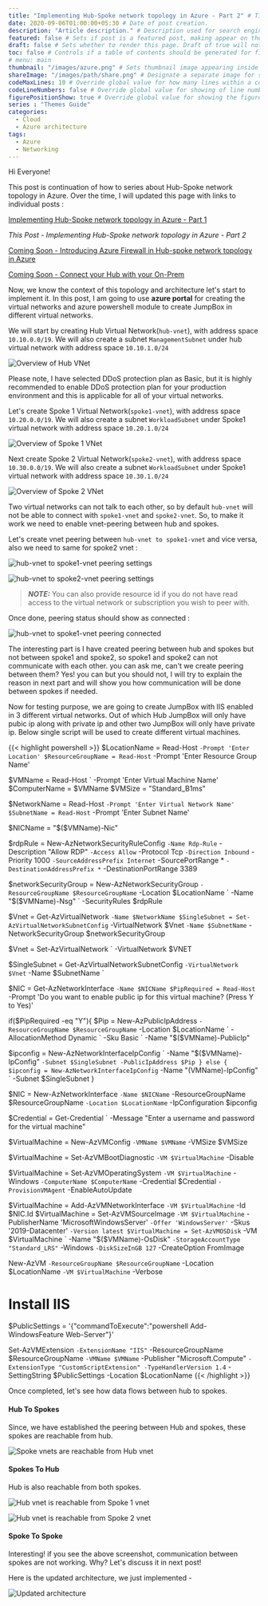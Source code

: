 ```yaml
---
title: "Implementing Hub-Spoke network topology in Azure - Part 2" # Title of the blog post.
date: 2020-09-06T01:00:00+05:30 # Date of post creation.
description: "Article description." # Description used for search engine.
featured: false # Sets if post is a featured post, making appear on the home page side bar.
draft: false # Sets whether to render this page. Draft of true will not be rendered.
toc: false # Controls if a table of contents should be generated for first-level links automatically.
# menu: main
thumbnail: "/images/azure.png" # Sets thumbnail image appearing inside card on homepage.
shareImage: "/images/path/share.png" # Designate a separate image for social media sharing.
codeMaxLines: 10 # Override global value for how many lines within a code block before auto-collapsing.
codeLineNumbers: false # Override global value for showing of line numbers within code block.
figurePositionShow: true # Override global value for showing the figure label.
series : "Themes Guide"
categories:
  - Cloud
  - Azure architecture
tags:
  - Azure
  - Networking
---
```


Hi Everyone!

This post is continuation of how to series about Hub-Spoke network topology in Azure. Over the time, I will updated this page with links to individual posts : 

[Implementing Hub-Spoke network topology in Azure - Part 1](/post/implementing-hub-spoke-network-topology-in-azure-part1) 

_This Post - Implementing Hub-Spoke network topology in Azure - Part 2_ 

[Coming Soon - Introducing Azure Firewall in Hub-spoke network topology in Azure](#) 

[Coming Soon - Connect your Hub with your On-Prem](#) 

Now, we know the context of this topology and architecture let's start to implement it. In this post, I am going to use **azure portal** for creating the virtual networks and azure powershell module to create JumpBox in different virtual networks. 
 
We will start by creating Hub Virtual Network(`hub-vnet`), with address space `10.10.0.0/19`. We will also create a subnet `ManagementSubnet` under hub virtual network with address space `10.10.1.0/24`

![Overview of Hub VNet](/images/hub-spoke/overview_hub_vnet.jpg)

 Please note, I have selected DDoS protection plan as Basic, but it is highly recommended to enable DDoS protection plan for your production environment and this is applicable for all of your virtual networks.

Let's create Spoke 1 Virtual Network(`spoke1-vnet`), with address space `10.20.0.0/19`. We will also create a subnet `WorkloadSubnet` under Spoke1 virtual network with address space `10.20.1.0/24`

![Overview of Spoke 1 VNet](/images/hub-spoke/overview_spoke1_vnet.jpg)

Next create Spoke 2 Virtual Network(`spoke2-vnet`), with address space `10.30.0.0/19`. We will also create a subnet `WorkloadSubnet` under Spoke1 virtual network with address space `10.30.1.0/24`

![Overview of Spoke 2 VNet](/images/hub-spoke/overview_spoke2_vnet.jpg)

Two virtual networks can not talk to each other, so by default `hub-vnet` will not be able to connect with `spoke1-vnet` and `spoke2-vnet`. So, to make it work we need to enable vnet-peering between hub and spokes.

Let's create vnet peering between `hub-vnet to spoke1-vnet` and vice versa, also we need to same for spoke2 vnet : 

![hub-vnet to spoke1-vnet peering settings](/images/hub-spoke/hub-to-spoke1-peering.jpg)

![hub-vnet to spoke2-vnet peering settings](/images/hub-spoke/hub-to-spoke2-peering.jpg)

> **_NOTE:_**  You can also provide resource id if you do not have read access to the virtual network or subscription you wish to peer with.

Once done, peering status should show as connected :

![hub-vnet to spoke1-vnet peering connected](/images/hub-spoke/hub-to-spoke1-peering-connected.jpg)

The interesting part is I have created peering between hub and spokes but not between spoke1 and spoke2, so spoke1 and spoke2 can not communicate with each other. you can ask me, can't we create peering between them? Yes! you can but you should not, I will try to explain the reason in next part and will show you how communication will be done between spokes if needed.


Now for testing purpose, we are going to create JumpBox with IIS enabled in 3 different virtual networks. Out of which Hub JumpBox will only have pubic ip along with private ip and other two JumpBox will only have private ip. Below single script will be used to create different virtual machines. 

{{< highlight powershell >}}
$LocationName = Read-Host `
                    -Prompt 'Enter Location'
$ResourceGroupName = Read-Host `
                         -Prompt 'Enter Resource Group Name'

$VMName = Read-Host `
              -Prompt 'Enter Virtual Machine Name'
$ComputerName = $VMName
$VMSize = "Standard_B1ms"

$NetworkName = Read-Host `
                   -Prompt 'Enter Virtual Network Name'
$SubnetName = Read-Host `
                  -Prompt 'Enter Subnet Name'
 
$NICName = "$($VMName)-Nic"

$rdpRule = New-AzNetworkSecurityRuleConfig `
              -Name Rdp-Rule `
              -Description "Allow RDP" `
              -Access Allow `
              -Protocol Tcp `
              -Direction Inbound `
              -Priority 1000 `
              -SourceAddressPrefix Internet `
              -SourcePortRange * `
              -DestinationAddressPrefix * `
              -DestinationPortRange 3389

$networkSecurityGroup = New-AzNetworkSecurityGroup `
                           -ResourceGroupName $ResourceGroupName `
                           -Location $LocationName `
                           -Name "$($VMName)-Nsg" `
                           -SecurityRules $rdpRule

$Vnet = Get-AzVirtualNetwork `
            -Name $NetworkName
$SingleSubnet = Set-AzVirtualNetworkSubnetConfig `
                   -VirtualNetwork $Vnet `
                   -Name $SubnetName `
                   -NetworkSecurityGroup $networkSecurityGroup

$Vnet = Set-AzVirtualNetwork `
           -VirtualNetwork $VNET

$SingleSubnet = Get-AzVirtualNetworkSubnetConfig `
                   -VirtualNetwork $Vnet `
                   -Name $SubnetName `

$NIC = Get-AzNetworkInterface `
          -Name $NICName
$PipRequired = Read-Host `
                   -Prompt 'Do you want to enable public ip for this virtual machine? (Press Y to Yes)'

if($PipRequired -eq "Y"){
    $Pip = New-AzPublicIpAddress `
              -ResourceGroupName $ResourceGroupName `
              -Location $LocationName `
              -AllocationMethod Dynamic `
              -Sku Basic `
              -Name "$($VMName)-PublicIp"

$ipconfig = New-AzNetworkInterfaceIpConfig `
               -Name "$($VMName)-IpConfig" `
               -Subnet $SingleSubnet -PublicIpAddress $Pip
}
else {
$ipconfig = New-AzNetworkInterfaceIpConfig `
               -Name "$($VMName)-IpConfig" `
               -Subnet $SingleSubnet
}

$NIC = New-AzNetworkInterface `
          -Name $NICName `
          -ResourceGroupName $ResourceGroupName `
          -Location $LocationName `
          -IpConfiguration $ipconfig

$Credential = Get-Credential `
                 -Message "Enter a username and password for the virtual machine"

$VirtualMachine = New-AzVMConfig `
                     -VMName $VMName `
                     -VMSize $VMSize

$VirtualMachine = Set-AzVMBootDiagnostic `
                     -VM $VirtualMachine `
                     -Disable

$VirtualMachine = Set-AzVMOperatingSystem `
                     -VM $VirtualMachine `
                     -Windows `
                     -ComputerName $ComputerName `
                     -Credential $Credential `
                     -ProvisionVMAgent `
                     -EnableAutoUpdate

$VirtualMachine = Add-AzVMNetworkInterface `
                     -VM $VirtualMachine `
                     -Id $NIC.Id
$VirtualMachine = Set-AzVMSourceImage `
                     -VM $VirtualMachine `
                     -PublisherName 'MicrosoftWindowsServer' `
                     -Offer 'WindowsServer' `
                     -Skus '2019-Datacenter' `
                     -Version latest
$VirtualMachine = Set-AzVMOSDisk `
                     -VM $VirtualMachine `
                     -Name "$($VMName)-OsDisk" `
                     -StorageAccountType "Standard_LRS" `
                     -Windows `
                     -DiskSizeInGB 127 `
                     -CreateOption FromImage 

New-AzVM `
   -ResourceGroupName $ResourceGroupName `
   -Location $LocationName `
   -VM $VirtualMachine `
   -Verbose


# Install IIS
$PublicSettings = '{"commandToExecute":"powershell Add-WindowsFeature Web-Server"}'

Set-AzVMExtension `
        -ExtensionName "IIS" `
        -ResourceGroupName $ResourceGroupName `
        -VMName $VMName `
        -Publisher "Microsoft.Compute" `
        -ExtensionType "CustomScriptExtension" -TypeHandlerVersion 1.4 `
        -SettingString $PublicSettings -Location $LocationName
{{< /highlight >}}

Once completed, let's see how data flows between hub to spokes. 


#### Hub To Spokes

Since, we have established the peering between Hub and spokes, these spokes are reachable from hub.

![Spoke vnets are reachable from Hub vnet](/images/hub-spoke/hub-to-spokes-reachable.jpg)


#### Spokes To Hub

Hub is also reachable from both spokes.

![Hub vnet is reachable from Spoke 1 vnet](/images/hub-spoke/spoke1-to-hub-reachable.jpg)

![Hub vnet is reachable from Spoke 2 vnet](/images/hub-spoke/spoke2-to-hub-reachable.jpg)

#### Spoke To Spoke
Interesting! if you see the above screenshot, communication between spokes are not working. Why?  Let's discuss it in next post!

Here is the updated architecture, we just implemented - 


![Updated architecture](/images/hub-spoke/implemented-hub-spoke-topology.jpg)
